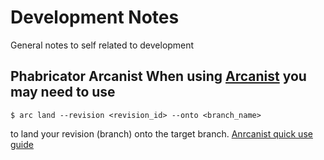 # Development Notes
General notes to self related to development

## Phabricator Arcanist When using [Arcanist](https://secure.phabricator.com/book/phabricator/article/arcanist_diff/) you may need to use 
```
$ arc land --revision <revision_id> --onto <branch_name>
```
to land your revision (branch) onto the target branch. [Anrcanist quick use guide](https://secure.phabricator.com/book/phabricator/article/arcanist/)
